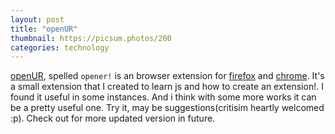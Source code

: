 ```yaml
---
layout: post
title: "openUR"
thumbnail: https://picsum.photos/200
categories: technology
---
```


[openUR](https://github.com/va6un), spelled `opener!` is an browser extension for [firefox](https://addons.mozilla.org/en-US/firefox/addon/openur/) and [chrome](https://chrome.google.com/webstore/detail/openur/mlnmaaccnkjclggckjinhjklladegpdd). It's a small extension that I created to learn js and how to create an extension!. I found it useful in some instances. And i think with some more works it can be a pretty useful one. Try it, may be suggestions(critisim heartly welcomed :p). Check out for more updated version in future.
